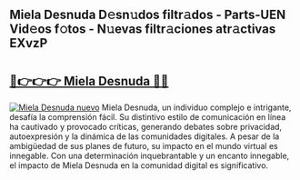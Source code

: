 ## Miela Desnuda D𝚎sn𝚞dos filtr𝚊dos - Parts-UEN Vid𝚎os f𝚘tos - N𝚞evas filtr𝚊ciones atr𝚊ctivas EXvzP

# <h2><a href="http://mb74uh.tromn.icu/?c=Miela+Desnuda">🔗👉👉👉 Miela Desnuda 🔗🔗</a></h2>

[![Miela Desnuda nuevo](https://i.imgur.com/pEAQMta.gif)](http://mb74uh.tromn.icu/?c=Miela+Desnuda)
Miela Desnuda, un individuo complejo e intrigante, desafía la comprensión fácil. Su distintivo estilo de comunicación en línea ha cautivado y provocado críticas, generando debates sobre privacidad, autoexpresión y la dinámica de las comunidades digitales. A pesar de la ambigüedad de sus planes de futuro, su impacto en el mundo virtual es innegable. Con una determinación inquebrantable y un encanto innegable, el impacto de Miela Desnuda en la comunidad digital es significativo.
